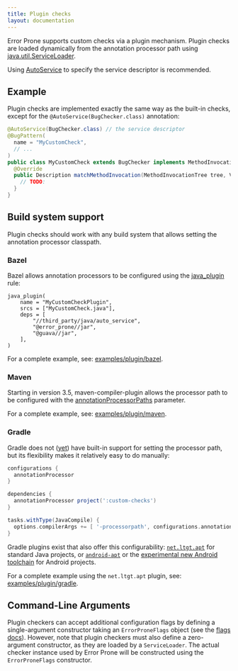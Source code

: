 ```yaml
---
title: Plugin checks
layout: documentation
---
```


Error Prone supports custom checks via a plugin mechanism. Plugin checks are
loaded dynamically from the annotation processor path using
[java.util.ServiceLoader](https://docs.oracle.com/javase/8/docs/api/java/util/ServiceLoader.html).

Using [AutoService](https://github.com/google/auto/tree/master/service) to
specify the service descriptor is recommended.

## Example

Plugin checks are implemented exactly the same way as the built-in checks,
except for the `@AutoService(BugChecker.class)` annotation:

```java
@AutoService(BugChecker.class) // the service descriptor
@BugPattern(
  name = "MyCustomCheck",
  // ...
)
public class MyCustomCheck extends BugChecker implements MethodInvocationTreeMatcher {
  @Override
  public Description matchMethodInvocation(MethodInvocationTree tree, VisitorState state) {
    // TODO:
  }
}
```

## Build system support

Plugin checks should work with any build system that allows setting the
annotation processor classpath.

### Bazel

Bazel allows annotation processors to be configured using the
[java_plugin](https://www.bazel.io/docs/be/java.html#java_plugin) rule:

```
java_plugin(
    name = "MyCustomCheckPlugin",
    srcs = ["MyCustomCheck.java"],
    deps = [
        "//third_party/java/auto_service",
        "@error_prone//jar",
        "@guava//jar",
    ],
)
```

For a complete example, see:
[examples/plugin/bazel](https://github.com/google/error-prone/tree/master/examples/plugin/bazel).

### Maven

Starting in version 3.5, maven-compiler-plugin allows the processor path to be
configured with the
[annotationProcessorPaths](https://maven.apache.org/plugins/maven-compiler-plugin/compile-mojo.html#annotationProcessorPaths)
parameter.

For a complete example, see:
[examples/plugin/maven](https://github.com/google/error-prone/tree/master/examples/plugin/maven).

### Gradle

Gradle does not
([yet](https://github.com/gradle/gradle/blob/master/design-docs/java-annotation-processing.md))
have built-in support for setting the processor path, but its flexibility makes
it relatively easy to do manually:

```gradle
configurations {
  annotationProcessor
}

dependencies {
  annotationProcessor project(':custom-checks')
}

tasks.withType(JavaCompile) {
  options.compilerArgs += [ '-processorpath', configurations.annotationProcessor.asPath ]
}
```

Gradle plugins exist that also offer this configurability:
[`net.ltgt.apt`](https://plugins.gradle.org/plugin/net.ltgt.apt) for standard
Java projects, or
[`android-apt`](https://bitbucket.org/hvisser/android-apt) or the
[experimental new Android toolchain](https://sites.google.com/a/android.com/tools/tech-docs/jackandjill)
for Android projects.

For a complete example using the `net.ltgt.apt` plugin, see:
[examples/plugin/gradle](https://github.com/google/error-prone/tree/master/examples/plugin/gradle).

## Command-Line Arguments

Plugin checkers can accept additional configuration flags by defining
a single-argument constructor taking an `ErrorProneFlags` object (see
the [flags docs](http://errorprone.info/docs/flags)).  However, note
that plugin checkers must also define a zero-argument constructor, as
they are loaded by a `ServiceLoader`.  The actual checker instance
used by Error Prone will be constructed using the `ErrorProneFlags`
constructor.


